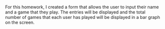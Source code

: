 For this homework, I created a form that allows the user to input their name and a game that they play. The entries will be displayed and the total number of games that each user has played will be displayed in a bar graph on the screen.
